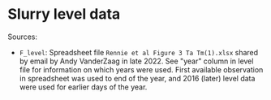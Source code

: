 # Slurry level data

Sources:

* `F_level`: Spreadsheet file `Rennie et al Figure 3 Ta Tm(1).xlsx` shared by email by Andy VanderZaag in late 2022. See "year" column in level file for information on which years were used. First available observation in spreadsheet was used to end of the year, and 2016 (later) level data were used for earlier days of the year.
